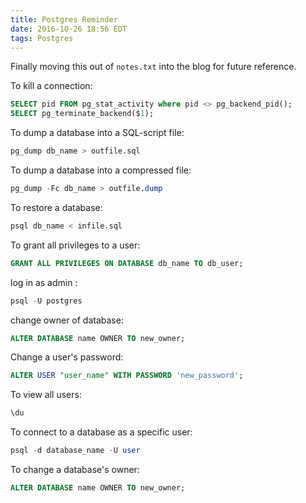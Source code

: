 ```yaml
---
title: Postgres Reminder
date: 2016-10-26 18:56 EDT
tags: Postgres
---
```

Finally moving this out of `notes.txt` into the blog for future reference.

To kill a connection:

``` sql
SELECT pid FROM pg_stat_activity where pid <> pg_backend_pid();
SELECT pg_terminate_backend($1);
```

To dump a database into a SQL-script file:

``` sql
pg_dump db_name > outfile.sql
```

To dump a database into a compressed file:

``` sql
pg_dump -Fc db_name > outfile.dump
```

To restore a database:

``` sql
psql db_name < infile.sql
```

To grant all privileges to a user:

``` sql
GRANT ALL PRIVILEGES ON DATABASE db_name TO db_user;
```

log in as admin :

``` sql
psql -U postgres
```

change owner of database:

``` sql
ALTER DATABASE name OWNER TO new_owner;
```

Change a user's password:

``` sql
ALTER USER "user_name" WITH PASSWORD 'new_password';
```

To view all users:

``` sql
\du
```

To connect to a database as a specific user:

``` sql
psql -d database_name -U user
```

To change a database's owner:

``` sql
ALTER DATABASE name OWNER TO new_owner;
```
